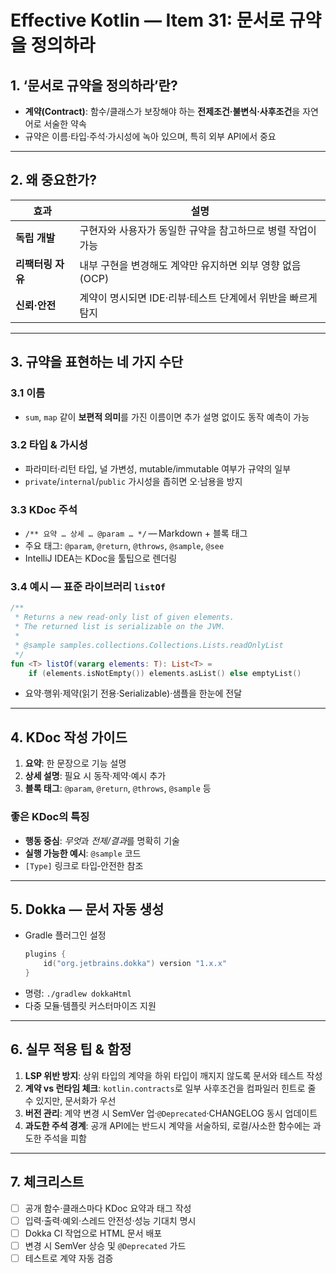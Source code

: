 # Effective Kotlin — Item 31: 문서로 규약을 정의하라

## 1. ‘문서로 규약을 정의하라’란?

- **계약(Contract)**: 함수/클래스가 보장해야 하는 **전제조건·불변식·사후조건**을 자연어로 서술한 약속
- 규약은 이름·타입·주석·가시성에 녹아 있으며, 특히 외부 API에서 중요

---

## 2. 왜 중요한가?

| 효과              | 설명                                                        |
| ----------------- | ----------------------------------------------------------- |
| **독립 개발**     | 구현자와 사용자가 동일한 규약을 참고하므로 병렬 작업이 가능 |
| **리팩터링 자유** | 내부 구현을 변경해도 계약만 유지하면 외부 영향 없음 (OCP)   |
| **신뢰·안전**     | 계약이 명시되면 IDE·리뷰·테스트 단계에서 위반을 빠르게 탐지 |

---

## 3. 규약을 표현하는 네 가지 수단

### 3.1 이름

- `sum`, `map` 같이 **보편적 의미**를 가진 이름이면 추가 설명 없이도 동작 예측이 가능

### 3.2 타입 & 가시성

- 파라미터·리턴 타입, 널 가변성, mutable/immutable 여부가 규약의 일부
- `private`/`internal`/`public` 가시성을 좁히면 오·남용을 방지

### 3.3 KDoc 주석

- `/** 요약 … 상세 … @param … */` — Markdown + 블록 태그
- 주요 태그: `@param`, `@return`, `@throws`, `@sample`, `@see`
- IntelliJ IDEA는 KDoc을 툴팁으로 렌더링

### 3.4 예시 — 표준 라이브러리 `listOf`

```kotlin
/**
 * Returns a new read‑only list of given elements.
 * The returned list is serializable on the JVM.
 *
 * @sample samples.collections.Collections.Lists.readOnlyList
 */
fun <T> listOf(vararg elements: T): List<T> =
    if (elements.isNotEmpty()) elements.asList() else emptyList()
```

- 요약·행위·제약(읽기 전용·Serializable)·샘플을 한눈에 전달

---

## 4. KDoc 작성 가이드

1. **요약**: 한 문장으로 기능 설명
2. **상세 설명**: 필요 시 동작·제약·예시 추가
3. **블록 태그**: `@param`, `@return`, `@throws`, `@sample` 등

### 좋은 KDoc의 특징

- **행동 중심**: *무엇*과 *전제/결과*를 명확히 기술
- **실행 가능한 예시**: `@sample` 코드
- `[Type]` 링크로 타입‑안전한 참조

---

## 5. Dokka — 문서 자동 생성

- Gradle 플러그인 설정
  ```kotlin
  plugins {
      id("org.jetbrains.dokka") version "1.x.x"
  }
  ```
- 명령: `./gradlew dokkaHtml`
- 다중 모듈·템플릿 커스터마이즈 지원

---

## 6. 실무 적용 팁 & 함정

1. **LSP 위반 방지**: 상위 타입의 계약을 하위 타입이 깨지지 않도록 문서와 테스트 작성
2. **계약 vs 런타임 체크**: `kotlin.contracts`로 일부 사후조건을 컴파일러 힌트로 줄 수 있지만, 문서화가 우선
3. **버전 관리**: 계약 변경 시 SemVer 업·`@Deprecated`·CHANGELOG 동시 업데이트
4. **과도한 주석 경계**: 공개 API에는 반드시 계약을 서술하되, 로컬/사소한 함수에는 과도한 주석을 피함

---

## 7. 체크리스트

- [ ] 공개 함수·클래스마다 KDoc 요약과 태그 작성
- [ ] 입력·출력·예외·스레드 안전성·성능 기대치 명시
- [ ] Dokka CI 작업으로 HTML 문서 배포
- [ ] 변경 시 SemVer 상승 및 `@Deprecated` 가드
- [ ] 테스트로 계약 자동 검증
